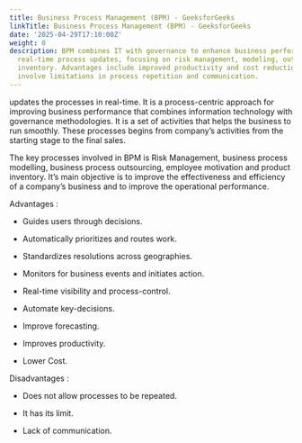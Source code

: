 ```yaml
---
title: Business Process Management (BPM) - GeeksforGeeks
linkTitle: Business Process Management (BPM) - GeeksforGeeks
date: '2025-04-29T17:10:00Z'
weight: 0
description: BPM combines IT with governance to enhance business performance through
  real-time process updates, focusing on risk management, modeling, outsourcing, and
  inventory. Advantages include improved productivity and cost reduction, while disadvantages
  involve limitations in process repetition and communication.
---
```



updates the processes in real-time. It is a process-centric approach for improving business performance that combines information technology with governance methodologies. It is a set of activities that helps the business to run smoothly. These processes begins from company’s activities from the starting stage to the final sales.

The key processes involved in BPM is Risk Management, business process modelling, business process outsourcing, employee motivation and product inventory. It’s main objective is to improve the effectiveness and efficiency of a company’s business and to improve the operational performance.

<!-- Unsupported block type: image -->

Advantages :

- Guides users through decisions.

- Automatically prioritizes and routes work.

- Standardizes resolutions across geographies.

- Monitors for business events and initiates action.

- Real-time visibility and process-control.

- Automate key-decisions.

- Improve forecasting.

- Improves productivity.

- Lower Cost.

Disadvantages :

- Does not allow processes to be repeated.

- It has its limit.

- Lack of communication.